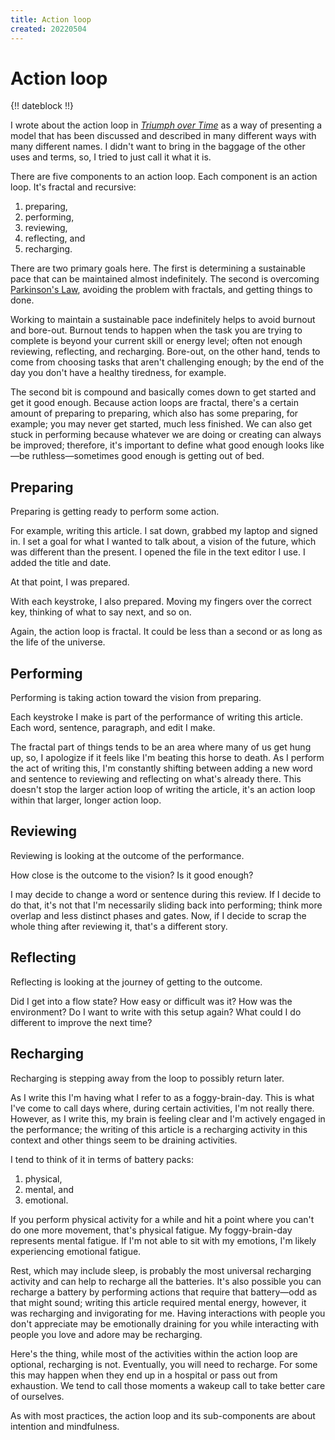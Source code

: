 ```yaml
---
title: Action loop
created: 20220504
---
```


# Action loop

{!! dateblock !!}

I wrote about the action loop in [*Triumph over Time*](/books/) as a way of presenting a model that has been discussed and described in many different ways with many different names. I didn't want to bring in the baggage of the other uses and terms, so, I tried to just call it what it is.

There are five components to an action loop. Each component is an action loop. It's fractal and recursive:

1. preparing,
2. performing,
3. reviewing,
4. reflecting, and
5. recharging.

There are two primary goals here. The first is determining a sustainable pace that can be maintained almost indefinitely. The second is overcoming [Parkinson's Law](https://en.wikipedia.org/wiki/Parkinson%27s_law), avoiding the problem with fractals, and getting things to done.

Working to maintain a sustainable pace indefinitely helps to avoid burnout and bore-out. Burnout tends to happen when the task you are trying to complete is beyond your current skill or energy level; often not enough reviewing, reflecting, and recharging. Bore-out, on the other hand, tends to come from choosing tasks that aren't challenging enough; by the end of the day you don't have a healthy tiredness, for example.

The second bit is compound and basically comes down to get started and get it good enough. Because action loops are fractal, there's a certain amount of preparing to preparing, which also has some preparing, for example; you may never get started, much less finished. We can also get stuck in performing because whatever we are doing or creating can always be improved; therefore, it's important to define what good enough looks like—be ruthless—sometimes good enough is getting out of bed.

## Preparing

Preparing is getting ready to perform some action.

For example, writing this article. I sat down, grabbed my laptop and signed in. I set a goal for what I wanted to talk about, a vision of the future, which was different than the present. I opened the file in the text editor I use. I added the title and date.

At that point, I was prepared.

With each keystroke, I also prepared. Moving my fingers over the correct key, thinking of what to say next, and so on.

Again, the action loop is fractal. It could be less than a second or as long as the life of the universe.

## Performing

Performing is taking action toward the vision from preparing.

Each keystroke I make is part of the performance of writing this article. Each word, sentence, paragraph, and edit I make.

The fractal part of things tends to be an area where many of us get hung up, so, I apologize if it feels like I'm beating this horse to death. As I perform the act of writing this, I'm constantly shifting between adding a new word and sentence to reviewing and reflecting on what's already there. This doesn't stop the larger action loop of writing the article, it's an action loop within that larger, longer action loop.

## Reviewing

Reviewing is looking at the outcome of the performance.

How close is the outcome to the vision? Is it good enough?

I may decide to change a word or sentence during this review. If I decide to do that, it's not that I'm necessarily sliding back into performing; think more overlap and less distinct phases and gates. Now, if I decide to scrap the whole thing after reviewing it, that's a different story.

## Reflecting

Reflecting is looking at the journey of getting to the outcome.

Did I get into a flow state? How easy or difficult was it? How was the environment? Do I want to write with this setup again? What could I do different to improve the next time?

## Recharging

Recharging is stepping away from the loop to possibly return later.

As I write this I'm having what I refer to as a foggy-brain-day. This is what I've come to call days where, during certain activities, I'm not really there. However, as I write this, my brain is feeling clear and I'm actively engaged in the performance; the writing of this article is a recharging activity in this context and other things seem to be draining activities.

I tend to think of it in terms of battery packs:

1. physical,
2. mental, and
3. emotional.

If you perform physical activity for a while and hit a point where you can't do one more movement, that's physical fatigue. My foggy-brain-day represents mental fatigue. If I'm not able to sit with my emotions, I'm likely experiencing emotional fatigue. 

Rest, which may include sleep, is probably the most universal recharging activity and can help to recharge all the batteries. It's also possible you can recharge a battery by performing actions that require that battery—odd as that might sound; writing this article required mental energy, however, it was recharging and invigorating for me. Having interactions with people you don't appreciate may be emotionally draining for you while interacting with people you love and adore may be recharging.

Here's the thing, while most of the activities within the action loop are optional, recharging is not. Eventually, you will need to recharge. For some this may happen when they end up in a hospital or pass out from exhaustion. We tend to call those moments a wakeup call to take better care of ourselves.

As with most practices, the action loop and its sub-components are about intention and mindfulness.